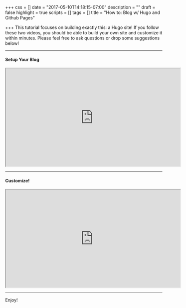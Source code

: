 +++
css = []
date = "2017-05-10T14:18:15-07:00"
description = ""
draft = false
highlight = true
scripts = []
tags = []
title = "How to: Blog w/ Hugo and Github Pages"

+++
This tutorial focuses on building exactly this: a Hugo site! If you follow these two videos,
you should be able to build your own site and customize it within minutes. Please feel free
to ask questions or drop some suggestions below!

<hr>
<h4 id="setup">Setup Your Blog</h4>

<div class="scroll-wrapper" id = "youtube"><iframe width="560" height="315"
src="https://www.youtube.com/embed/oUjk6wpJn7I" allowfullscreen></iframe></div>

<hr>
<h4 id="setup">Customize!</h4>

<div class="scroll-wrapper" id = "youtube"><iframe width="560" height="315" src="https://www.youtube.com/embed/4W9sVoVYMLo" allowfullscreen></iframe></div>

<hr>
Enjoy!
